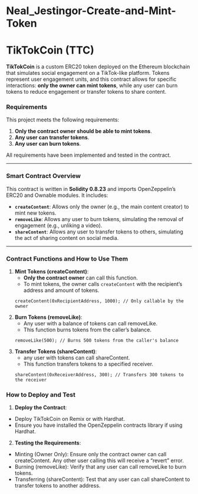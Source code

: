 # Neal_Jestingor-Create-and-Mint-Token
# TikTokCoin (TTC)

**TikTokCoin** is a custom ERC20 token deployed on the Ethereum blockchain that simulates social engagement on a TikTok-like platform. Tokens represent user engagement units, and this contract allows for specific interactions: **only the owner can mint tokens**, while any user can burn tokens to reduce engagement or transfer tokens to share content.

### Requirements
This project meets the following requirements:

1. **Only the contract owner should be able to mint tokens**.
2. **Any user can transfer tokens**.
3. **Any user can burn tokens**.

All requirements have been implemented and tested in the contract.

---

### Smart Contract Overview

This contract is written in **Solidity 0.8.23** and imports OpenZeppelin’s ERC20 and Ownable modules. It includes:

- **`createContent`**: Allows only the owner (e.g., the main content creator) to mint new tokens.
- **`removeLike`**: Allows any user to burn tokens, simulating the removal of engagement (e.g., unliking a video).
- **`shareContent`**: Allows any user to transfer tokens to others, simulating the act of sharing content on social media.

---

### Contract Functions and How to Use Them

1. **Mint Tokens (createContent)**:
   - **Only the contract owner** can call this function.
   - To mint tokens, the owner calls `createContent` with the recipient’s address and amount of tokens.
   ```solidity
   createContent(0xRecipientAddress, 1000); // Only callable by the owner

2. **Burn Tokens (removeLike)**:
   - Any user with a balance of tokens can call removeLike.
   - This function burns tokens from the caller’s balance.
   ```solidity
   removeLike(500); // Burns 500 tokens from the caller's balance

3. **Transfer Tokens (shareContent)**:
   - any user with tokens can call shareContent.
   - This function transfers tokens to a specified receiver.
   ```solidity
   shareContent(0xReceiverAddress, 300); // Transfers 300 tokens to the receiver

### How to Deploy and Test

1. **Deploy the Contract**:
  - Deploy TikTokCoin on Remix or with Hardhat.
  - Ensure you have installed the OpenZeppelin contracts library if using Hardhat.

2. **Testing the Requirements**:
  - Minting (Owner Only): Ensure only the contract owner can call createContent. Any other user calling this will receive a “revert” error.
  - Burning (removeLike): Verify that any user can call removeLike to burn tokens.
  - Transferring (shareContent): Test that any user can call shareContent to transfer tokens to another address.


